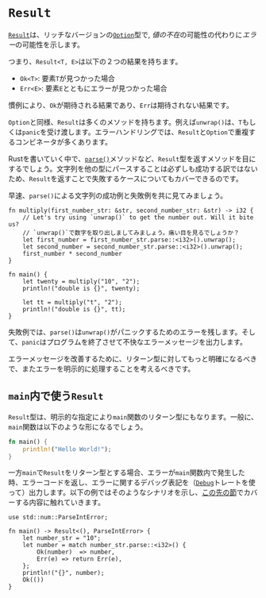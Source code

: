 # `Result`

<!--
[`Result`][result] is a richer version of the [`Option`][option] type that
describes possible *error* instead of possible *absence*.
-->
[`Result`][result]は、リッチなバージョンの[`Option`][option]型で,
*値の不在*の可能性の代わりに*エラー*の可能性を示します。

<!--
That is, `Result<T, E>` could have one of two outcomes:
-->
つまり、`Result<T, E>`は以下の２つの結果を持ちます。

<!--
* `Ok(T)`: An element `T` was found
* `Err(E)`: An error was found with element `E`
-->
* `Ok<T>`: 要素`T`が見つかった場合
* `Err<E>`: 要素`E`とともにエラーが見つかった場合

<!--
By convention, the expected outcome is `Ok` while the unexpected outcome is `Err`.
-->
慣例により、`Ok`が期待される結果であり、`Err`は期待されない結果です。

<!--
Like `Option`, `Result` has many methods associated with it. `unwrap()`, for
example, either yields the element `T` or `panic`s. For case handling,
there are many combinators between `Result` and `Option` that overlap.
-->
`Option`と同様、`Result`は多くのメソッドを持ちます。例えば`unwrap()`は、`T`もしくは`panic`を受け渡します。エラーハンドリングでは、`Result`と`Option`で重複するコンビネータが多くあります。

<!--
In working with Rust, you will likely encounter methods that return the
`Result` type, such as the [`parse()`][parse] method. It might not always
be possible to parse a string into the other type, so `parse()` returns a
`Result` indicating possible failure.
-->
Rustを書いていく中で、[`parse()`][parse]メソッドなど、`Result`型を返すメソッドを目にするでしょう。文字列を他の型にパースすることは必ずしも成功する訳ではないため、`Result`を返すことで失敗するケースについてもカバーできるのです。

<!--
Let's see what happens when we successfully and unsuccessfully `parse()` a string:
-->
早速、`parse()`による文字列の成功例と失敗例を共に見てみましょう。

```rust,editable,ignore,mdbook-runnable
fn multiply(first_number_str: &str, second_number_str: &str) -> i32 {
    // Let's try using `unwrap()` to get the number out. Will it bite us?
    // `unwrap()`で数字を取り出しましてみましょう。痛い目を見るでしょうか？
    let first_number = first_number_str.parse::<i32>().unwrap();
    let second_number = second_number_str.parse::<i32>().unwrap();
    first_number * second_number
}

fn main() {
    let twenty = multiply("10", "2");
    println!("double is {}", twenty);

    let tt = multiply("t", "2");
    println!("double is {}", tt);
}
```

<!--
In the unsuccessful case, `parse()` leaves us with an error for `unwrap()`
to `panic` on. Additionally, the `panic` exits our program and provides an
unpleasant error message.
-->
失敗例では、`parse()`は`unwrap()`がパニックするためのエラーを残します。そして、`panic`はプログラムを終了させて不快なエラーメッセージを出力します。

<!--
To improve the quality of our error message, we should be more specific
about the return type and consider explicitly handling the error.
-->
エラーメッセージを改善するために、リターン型に対してもっと明確になるべきで、またエラーを明示的に処理することを考えるべきです。

<!--
## Using `Result` in `main`
-->
## `main`内で使う`Result`

<!--
The `Result` type can also be the return type of the `main` function if
specified explicitly. Typically the `main` function will be of the form:
-->
`Result`型は、明示的な指定により`main`関数のリターン型にもなります。一般に、`main`関数は以下のような形になるでしょう。

```rust
fn main() {
    println!("Hello World!");
}
```

<!--
However `main` is also able to have a return type of `Result`. If an error
occurs within the `main` function it will return an error code and print a debug
representation of the error (using the [`Debug`] trait). The following example
shows such a scenario and touches on aspects covered in [the following section].
-->
一方`main`で`Result`をリターン型とする場合、エラーが`main`関数内で発生した時、エラーコードを返し、エラーに関するデバッグ表記を（[`Debug`]トレートを使って）出力します。以下の例ではそのようなシナリオを示し、[この先の節]でカバーする内容に触れていきます。

```rust,editable
use std::num::ParseIntError;

fn main() -> Result<(), ParseIntError> {
    let number_str = "10";
    let number = match number_str.parse::<i32>() {
        Ok(number)  => number,
        Err(e) => return Err(e),
    };
    println!("{}", number);
    Ok(())
}
```


[option]: https://doc.rust-lang.org/std/option/enum.Option.html
[result]: https://doc.rust-lang.org/std/result/enum.Result.html
[parse]: https://doc.rust-lang.org/std/primitive.str.html#method.parse
[`Debug`]: https://doc.rust-lang.org/std/fmt/trait.Debug.html
[この先の節]: result/early_returns.md
